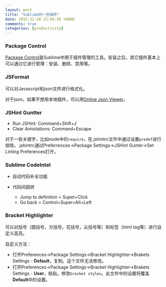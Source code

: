 ```yaml
---
layout: post
title: "Sublime的一些插件"
date: 2015-11-28 23:45:59 +0800
comments: true
categories: [productivity]
---
```


### Package Control

[Package Control](https://packagecontrol.io/installation#st2)是Sublime中用于插件管理的工具。安装之后，其它插件基本上可以通过它进行管理：安装、删除、禁用等。

### JSFormat

<!-- more -->

可以对Javascript和json文件进行格式化。

对于json，如果不想用本地插件，可以用[Online Json Viewer](http://jsonviewer.stack.hu/)。

### JSHint Guntter

* Run JSHint: Command+Shift+J
* Clear Annotations: Command+Escape

对于一些关键字，比如node中的`require`，在.jshintrc文件中通过设置`predef`进行排除。.jshintrc通过Preferrences->Package Settings->JSHint Gunter->Set Linting Preferences打开。

### Sublime ​Code​Intel

* 自动代码补全功能

* 代码间跳转

    * Jump to definition = Super+Click
    * Go back = Control+Super+Alt+Left

### Bracket Highlighter

可以对括号（圆括号，方括号，花括号，尖括号等）和标签（html tag等）进行自定义高亮。

自定义方法：

* 打开Preferences->Package Settings->Bracket Highlighter->Brakets Settings - **Default**，复制。这个文件无法修改。
* 打开Preferences->Package Settings->Bracket Highlighter->Brakets Settings - **User**，粘贴。修改`bracket styles`。此文件中的设置将覆盖**Default**中的设置。
